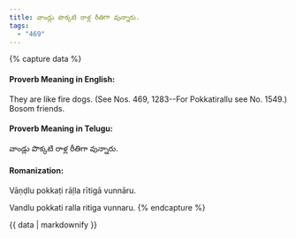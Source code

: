 ```yaml
---
title: వాండ్లు పొక్కటి రాళ్ల రీతిగా వున్నారు.
tags:
  - "469"
---
```


{% capture data %}
#### Proverb Meaning in English:
They are like fire dogs.
(See Nos. 469, 1283--For Pokkatirallu see No. 1549.)
Bosom friends.

#### Proverb Meaning in Telugu:
వాండ్లు పొక్కటి రాళ్ల రీతిగా వున్నారు.

#### Romanization:
Vāṇḍlu pokkaṭi rāḷla rītigā vunnāru.

Vandlu pokkati ralla ritiga vunnaru.
{% endcapture %}

{{ data | markdownify }}

